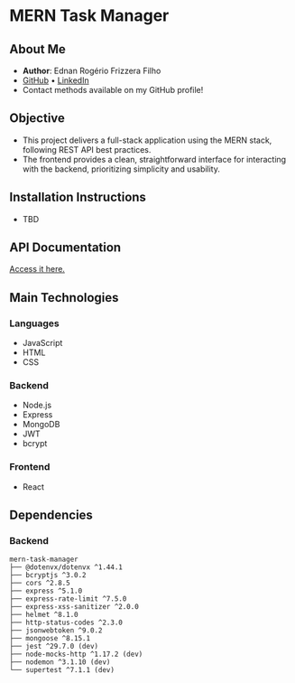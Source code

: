 # MERN Task Manager

## About Me

- **Author**: Ednan Rogério Frizzera Filho  
- [GitHub](https://github.com/ednanf) • [LinkedIn](https://www.linkedin.com/in/ednanrff/)  
- Contact methods available on my GitHub profile!

## Objective

- This project delivers a full-stack application using the MERN stack, following REST API best practices.  
- The frontend provides a clean, straightforward interface for interacting with the backend, prioritizing simplicity and usability.

## Installation Instructions

- TBD

## API Documentation

[Access it here.](https://mern-task-manager.apidocumentation.com/reference)

## Main Technologies

### Languages
- JavaScript  
- HTML  
- CSS  

### Backend
- Node.js  
- Express  
- MongoDB  
- JWT  
- bcrypt  

### Frontend
- React

## Dependencies

### Backend

```text
mern-task-manager
├── @dotenvx/dotenvx ^1.44.1
├── bcryptjs ^3.0.2
├── cors ^2.8.5
├── express ^5.1.0
├── express-rate-limit ^7.5.0
├── express-xss-sanitizer ^2.0.0
├── helmet ^8.1.0
├── http-status-codes ^2.3.0
├── jsonwebtoken ^9.0.2
├── mongoose ^8.15.1
├── jest ^29.7.0 (dev)
├── node-mocks-http ^1.17.2 (dev)
├── nodemon ^3.1.10 (dev)
└── supertest ^7.1.1 (dev)